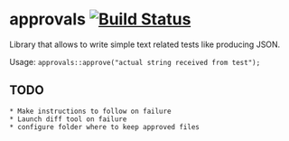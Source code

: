 # approvals [![Build Status](https://travis-ci.org/aleksandrpak/approvals.svg)](https://travis-ci.org/aleksandrpak/approvals)

Library that allows to write simple text related tests like producing JSON. 

Usage: ```approvals::approve("actual string received from test");```

## TODO
	* Make instructions to follow on failure
	* Launch diff tool on failure
	* configure folder where to keep approved files
